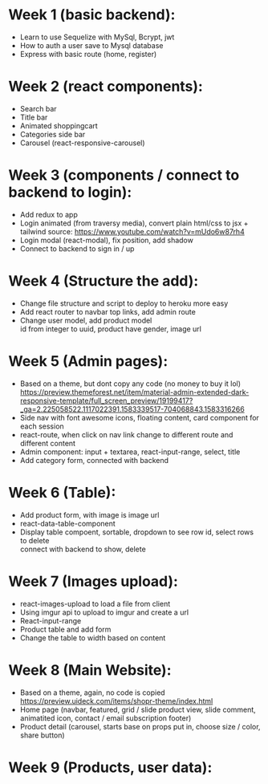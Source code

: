# Week 1 (basic backend): 
* Learn to use Sequelize with MySql, Bcrypt, jwt
* How to auth a user save to Mysql database
* Express with basic route (home, register)
# Week 2 (react components):
* Search bar
* Title bar
* Animated shoppingcart
* Categories side bar
* Carousel (react-responsive-carousel)
# Week 3 (components / connect to backend to login):
* Add redux to app
* Login animated (from traversy media), convert plain html/css to jsx + tailwind
source: https://www.youtube.com/watch?v=mUdo6w87rh4
* Login modal (react-modal), fix position, add shadow
* Connect to backend to sign in / up
# Week 4 (Structure the add):
* Change file structure and script to deploy to heroku more easy
* Add react router to navbar top links, add admin route
* Change user model, add product model </br>
id from integer to uuid, product have gender, image url
# Week 5 (Admin pages):
* Based on a theme, but dont copy any code (no money to buy it lol) <br/>
https://preview.themeforest.net/item/material-admin-extended-dark-responsive-template/full_screen_preview/19199417?_ga=2.225058522.1117022391.1583339517-704068843.1583316266
* Side nav with font awesome icons, floating content, card component for each session
* react-route, when click on nav link change to different route and different content
* Admin component: input + textarea, react-input-range, select, title
* Add category form, connected with backend
# Week 6 (Table):
* Add product form, with image is image url
* react-data-table-component
* Display table compoent, sortable, dropdown to see row id, select rows to delete <br/>
connect with backend to show, delete
# Week 7 (Images upload):
* react-images-upload to load a file from client
* Using imgur api to upload to imgur and create a url
* React-input-range
* Product table and add form
* Change the table to width based on content
# Week 8 (Main Website):
* Based on a theme, again, no code is copied <br/>
<https://preview.uideck.com/items/shopr-theme/index.html> 
* Home page (navbar, featured, grid / slide product view, slide comment, <br/>
animatited icon, contact / email subscription footer)
* Product detail (carousel, starts base on props put in, choose size / color, share button)
# Week 9 (Products, user data):
